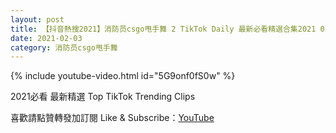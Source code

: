 ```yaml
---
layout: post
title: 【抖音熱搜2021】消防员csgo甩手舞 2 TikTok Daily 最新必看精選合集2021 02 03
date: 2021-02-03
category: 消防员csgo甩手舞
---
```


{% include youtube-video.html id="5G9onf0fS0w" %}

2021必看 最新精選 Top TikTok Trending Clips

喜歡請點贊轉發加訂閱 Like & Subscribe：[YouTube](https://www.youtube.com/channel/UCAoR7VcanIPd04uEq_GIylA/videos)


